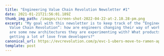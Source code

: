 ```yaml
---
title: "Engineering Value Chain Revolution Newsletter #1"
date: 2021-01-21T21:56:01.189Z
thumb_img_path: /images/screen-shot-2022-04-22-at-2.10.28-pm.png
excerpt: "My goal with this newsletter is to keep track of the “Engineering
  Value Chain Revolution”: how are engineers changing their way of working? What
  are some new architectures they are experimenting with? What products are
  getting a lot of love from developers?"
canonical_url: https://evcrevolution.com/p/evc-1-ubers-move-to-ramen-apple-m1s?s=r
template: post
---
```

